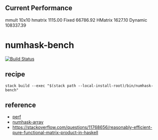 Current Performance
-------------------

mmult 10x10
hmatrix 1115.00
Fixed 66786.92
HMatrix 1627.10
Dynamic 108337.39

numhask-bench
=============

[![Build
Status](https://travis-ci.org/tonyday567/numhask-bench.png)](https://travis-ci.org/tonyday567/numhask-bench)

recipe
------

    stack build --exec "$(stack path --local-install-root)/bin/numhask-bench"

reference
---------

-   [perf](https://hackage.haskell.org/package/perf)
-   [numhask-array](https://hackage.haskell.org/package/numhask-array)
-   <a href="https://stackoverflow.com/questions/11768656/reasonably-efficient-pure-functional-matrix-product-in-haskell" class="uri">https://stackoverflow.com/questions/11768656/reasonably-efficient-pure-functional-matrix-product-in-haskell</a>

